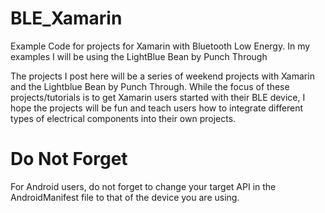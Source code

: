 # BLE_Xamarin
Example Code for projects for Xamarin with Bluetooth Low Energy. In my examples I will be using the LightBlue Bean by Punch Through

The projects I post here will be a series of weekend projects with Xamarin and the Lightblue Bean by Punch Through. 
While the focus of these projects/tutorials is to get Xamarin users started with their BLE device, I hope the projects will be fun
and teach users how to integrate different types of electrical components into their own projects.

# Do Not Forget
For Android users, do not forget to change your target API in the AndroidManifest file to that of the device you are using. 
